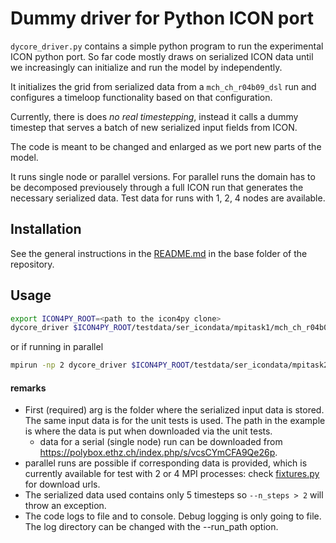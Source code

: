 # Dummy driver for Python ICON port

`dycore_driver.py` contains a simple python program to run the experimental ICON python port. So far 
code mostly draws on serialized ICON data until we increasingly can initialize and run the model by independently.

It initializes the grid from serialized data from a `mch_ch_r04b09_dsl` run and configures a 
timeloop functionality based on that configuration.

Currently, there is does *no real timestepping*, instead it calls a dummy timestep that 
serves a batch of new serialized input fields from ICON.

The code is meant to be changed and enlarged as we port new parts of the model.

It runs single node or parallel versions. For parallel runs the domain has to be decomposed previousely
through a full ICON run that generates the necessary serialized data. Test data for runs with 1, 2, 4 nodes 
are available. 
## Installation
See the general instructions in the [README.md](../../README.md) in the base folder of the repository.

## Usage

```bash
export ICON4PY_ROOT=<path to the icon4py clone>
dycore_driver $ICON4PY_ROOT/testdata/ser_icondata/mpitask1/mch_ch_r04b09_dsl/ser_data --n_steps=2 --run_path=/home/magdalena/temp/icon
```

or if running in parallel

```bash
mpirun -np 2 dycore_driver $ICON4PY_ROOT/testdata/ser_icondata/mpitask2/mch_ch_r04b09_dsl/ser_data --mpi=True --n_steps=2 --run_path=/home/magdalena/temp/icon
```

#### remarks

- First (required) arg is the folder where the serialized input data is stored. The same input data is for the unit tests is used. The path in the example is where the data is put when downloaded via the unit tests.
  - data for a serial (single node) run can be downloaded from https://polybox.ethz.ch/index.php/s/vcsCYmCFA9Qe26p.
- parallel runs are possible if corresponding data is provided, which is currently available for test with 2 or 4 MPI processes:
check [fixtures.py](../common/src/icon4py/model/common/test_utils/fixtures.py) for download urls.
- The serialized data used contains only 5 timesteps so `--n_steps > 2` will throw an exception.
- The code logs to file and to console. Debug logging is only going to file. The log directory can be changed with the --run_path option.
